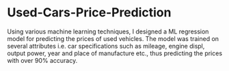 # Used-Cars-Price-Prediction
Using various machine learning techniques, I designed a ML regression model for predicting the prices of used vehicles. The model was trained on several attributes i.e. car specifications such as mileage, engine displ, output power, year and place of manufacture etc., thus predicting the prices with over 90% accuracy. 
